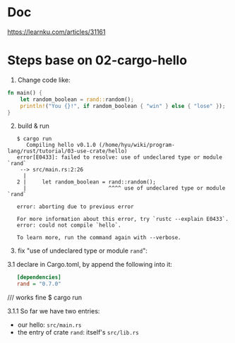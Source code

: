 # Doc

https://learnku.com/articles/31161

# Steps base on 02-cargo-hello

1. Change code like:

```rust
fn main() {
    let random_boolean = rand::random();
    println!("You {}!", if random_boolean { "win" } else { "lose" });
}
```

2. build & run
```shell
   $ cargo run
      Compiling hello v0.1.0 (/home/hyu/wiki/program-lang/rust/tutorial/03-use-crate/hello)
   error[E0433]: failed to resolve: use of undeclared type or module `rand`
    --> src/main.rs:2:26
     |
   2 |     let random_boolean = rand::random();
     |                          ^^^^ use of undeclared type or module `rand`

   error: aborting due to previous error

   For more information about this error, try `rustc --explain E0433`.
   error: could not compile `hello`.

   To learn more, run the command again with --verbose.
```

3. fix "use of undeclared type or module `rand`":

3.1 declare in Cargo.toml, by append the following into it:
```ini
   [dependencies]
   rand = "0.7.0"
```
   /// works fine
   $ cargo run

3.1.1 So far we have two entries:
   - our hello: `src/main.rs`
   - the entry of crate `rand`: itself's `src/lib.rs`


